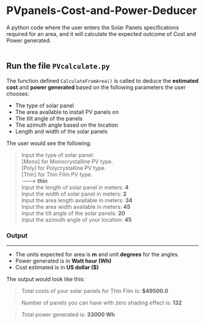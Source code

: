 # PVpanels-Cost-and-Power-Deducer
A python code where the user enters the Solar Panels specifications required for an area, and it will calculate the expected outcome of Cost and Power generated.<br> <br>

Run the file `PVcalculate.py` <br>
-----

The function defined `CalculateFromArea()` is called to deduce the **estimated cost** and **power generated** based on the following parameters the user chooses: <br>

- The type of solar panel <br>
- The area available to install PV panels on <br>
- The tilt angle of the panels <br>
- The azimuth angle based on the location <br>
- Length and width of the solar panels  <br>

The user would see the following: <br>

> Input the type of solar panel:   <br> 
> [Mono] for Monocrystalline PV type. <br>
> [Poly] for Polycrystalline PV type. <br>
> [Thin] for Thin Film PV type.       <br>
> ---> **thin** <br>
> Input the length of solar panel in meters: **4** <br>
> Input the width of solar panel in meters: **2** <br>
> Input the area length available in meters: **34** <br>
> Input the area width available in meters: **45** <br>
> Input the tilt angle of the solar panels: **20** <br>
> Input the azimuth angle of your location: **45** <br> 




### Output
------------
- The units expected for area is **m** and unit **degrees** for the angles. <br>
- Power generated is in **Watt hour (Wh)** <br>
- Cost estimated is in **US dollar ($)** <br> 

The output would look like this: <br>

> Total costs of your solar panels for Thin Film is: **$49500.0** <br>

> Number of panels you can have with zero shading effect is: **132** <br>

> Total power generated is: **33000 Wh**
